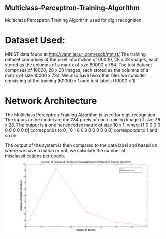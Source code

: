 ## Multiclass-Perceptron-Training-Algorithm
Multiclass Perceptron Training Algorithm used for digit recognition

# Dataset Used:
MNIST data found at http://yann.lecun.com/exdb/mnist/
The training dataset comprises of the pixel information of 60000, 28 x 28 images, each stored as the columns of a matrix of size 60000 x 784. The test dataset comprises of 10000, 28 x 28 images, each stored as the columns of a matrix of size 10000 x 784. We also have two other files we consider consisting of the training (60000 x 1) and test labels (10000 x 1).

# Network Architecture 
The Multiclass Perceptron Training Algorithm is used for digit recognition. The inputs to the model are the 784 pixels of each training image of size 28 x 28. The output is a one hot encoded matrix of size 10 x 1, where [1 0 0 0 0 0 0 0 0 0 0] corresponds to 0, [0 1 0 0 0 0 0 0 0 0 0] corresponds to 1 and so on. 

The output of the system is then compared to the data label and based on where we have a match or not, we calculate the number of misclassifications per epoch.
![Alt text](https://github.com/niharikabalachandra/Multiclass-Perceptron-Training-Algorithm/blob/master/multiclass%20perceptron.png?raw=true "Multiclass-Perceptron-Training-Algorithm")

